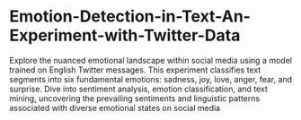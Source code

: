 # Emotion-Detection-in-Text-An-Experiment-with-Twitter-Data

Explore the nuanced emotional landscape within social media using a model trained on English Twitter messages. This experiment classifies text segments into six fundamental emotions: sadness, joy, love, anger, fear, and surprise. Dive into sentiment analysis, emotion classification, and text mining, uncovering the prevailing sentiments and linguistic patterns associated with diverse emotional states on social media
